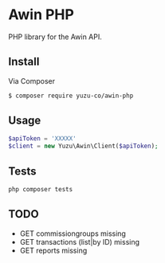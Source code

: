# Awin PHP

PHP library for the Awin API.


## Install

Via Composer

``` bash
$ composer require yuzu-co/awin-php
```

## Usage

``` php
$apiToken = 'XXXXX'
$client = new Yuzu\Awin\Client($apiToken);
```

## Tests

```php
php composer tests
```


## TODO

* GET commissiongroups missing 
* GET transactions (list|by ID) missing 
* GET reports missing 